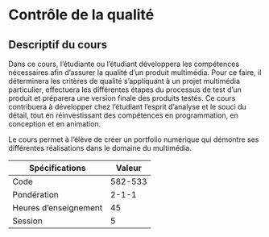

# Contrôle de la qualité

## Descriptif du cours

Dans ce cours, l’étudiante ou l’étudiant développera les compétences nécessaires afin d’assurer la qualité d’un produit multimédia. Pour ce faire, il déterminera les critères de qualité s’appliquant à un projet multimédia particulier, effectuera les différentes étapes du processus de test d’un produit et préparera une version finale des produits testés. Ce cours contribuera à développer chez l’étudiant l’esprit d’analyse et le souci du détail, tout en réinvestissant des compétences en programmation, en conception et en animation.

Le cours permet à l’élève de créer un portfolio numérique qui démontre ses différentes réalisations dans le domaine du multimédia. 

| Spécifications        | Valeur  |
| --------------------- | ------- |
| Code                  | 582-533 |
| Pondération           | 2-1-1   |
| Heures d’enseignement | 45      |
| Session               | 5       |
